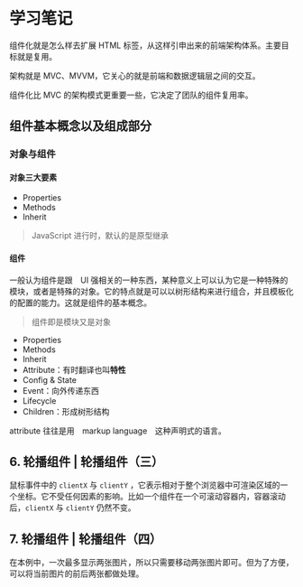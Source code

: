 # 学习笔记

组件化就是怎么样去扩展 HTML 标签，从这样引申出来的前端架构体系。主要目标就是复用。

架构就是 MVC、MVVM，它关心的就是前端和数据逻辑层之间的交互。

组件化比 MVC 的架构模式更重要一些，它决定了团队的组件复用率。

## 组件基本概念以及组成部分

### 对象与组件

#### 对象三大要素

- Properties
- Methods
- Inherit

> JavaScript 进行时，默认的是原型继承


#### 组件

一般认为组件是跟　UI 强相关的一种东西，某种意义上可以认为它是一种特殊的模块，或者是特殊的对象。它的特点就是可以以树形结构来进行组合，并且模板化的配置的能力。这就是组件的基本概念。

> 组件即是模块又是对象

- Properties
- Methods
- Inherit
- Attribute：有时翻译也叫**特性**
- Config & State
- Event：向外传递东西
- Lifecycle
- Children：形成树形结构

attribute 往往是用　markup language　这种声明式的语言。

## 6. 轮播组件 | 轮播组件（三）

鼠标事件中的 `clientX` 与 `clientY` ，它表示相对于整个浏览器中可渲染区域的一个坐标。它不受任何因素的影响。比如一个组件在一个可滚动容器内，容器滚动后，`clientX` 与 `clientY` 仍然不变。

## 7. 轮播组件 | 轮播组件（四）

在本例中，一次最多显示两张图片，所以只需要移动两张图片即可。但为了方便，可以将当前图片的前后两张都做处理。
